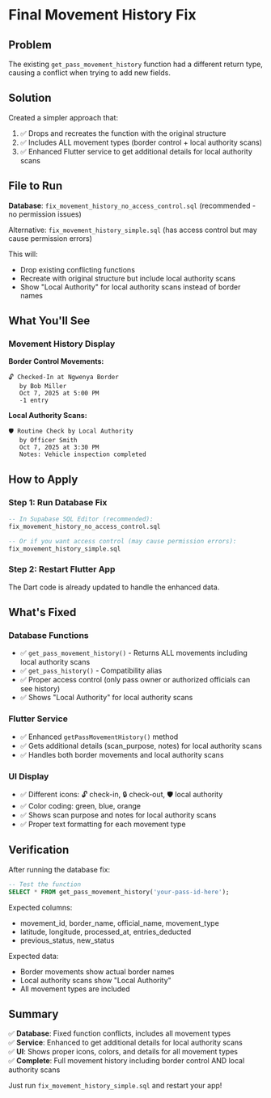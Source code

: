 # Final Movement History Fix

## Problem
The existing `get_pass_movement_history` function had a different return type, causing a conflict when trying to add new fields.

## Solution
Created a simpler approach that:
1. ✅ Drops and recreates the function with the original structure
2. ✅ Includes ALL movement types (border control + local authority scans)
3. ✅ Enhanced Flutter service to get additional details for local authority scans

## File to Run

**Database**: `fix_movement_history_no_access_control.sql` (recommended - no permission issues)

Alternative: `fix_movement_history_simple.sql` (has access control but may cause permission errors)

This will:
- Drop existing conflicting functions
- Recreate with original structure but include local authority scans
- Show "Local Authority" for local authority scans instead of border names

## What You'll See

### Movement History Display

**Border Control Movements:**
```
🔓 Checked-In at Ngwenya Border
   by Bob Miller
   Oct 7, 2025 at 5:00 PM
   -1 entry
```

**Local Authority Scans:**
```
🛡️ Routine Check by Local Authority
   by Officer Smith
   Oct 7, 2025 at 3:30 PM
   Notes: Vehicle inspection completed
```

## How to Apply

### Step 1: Run Database Fix
```sql
-- In Supabase SQL Editor (recommended):
fix_movement_history_no_access_control.sql

-- Or if you want access control (may cause permission errors):
fix_movement_history_simple.sql
```

### Step 2: Restart Flutter App
The Dart code is already updated to handle the enhanced data.

## What's Fixed

### Database Functions
- ✅ `get_pass_movement_history()` - Returns ALL movements including local authority scans
- ✅ `get_pass_history()` - Compatibility alias
- ✅ Proper access control (only pass owner or authorized officials can see history)
- ✅ Shows "Local Authority" for local authority scans

### Flutter Service
- ✅ Enhanced `getPassMovementHistory()` method
- ✅ Gets additional details (scan_purpose, notes) for local authority scans
- ✅ Handles both border movements and local authority scans

### UI Display
- ✅ Different icons: 🔓 check-in, 🔒 check-out, 🛡️ local authority
- ✅ Color coding: green, blue, orange
- ✅ Shows scan purpose and notes for local authority scans
- ✅ Proper text formatting for each movement type

## Verification

After running the database fix:

```sql
-- Test the function
SELECT * FROM get_pass_movement_history('your-pass-id-here');
```

Expected columns:
- movement_id, border_name, official_name, movement_type
- latitude, longitude, processed_at, entries_deducted
- previous_status, new_status

Expected data:
- Border movements show actual border names
- Local authority scans show "Local Authority"
- All movement types are included

## Summary

✅ **Database**: Fixed function conflicts, includes all movement types  
✅ **Service**: Enhanced to get additional details for local authority scans  
✅ **UI**: Shows proper icons, colors, and details for all movement types  
✅ **Complete**: Full movement history including border control AND local authority scans

Just run `fix_movement_history_simple.sql` and restart your app!